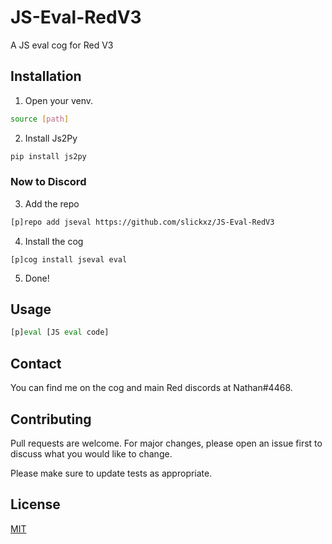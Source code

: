# JS-Eval-RedV3
A JS eval cog for Red V3

## Installation
1. Open your venv.
```bash
source [path] 
```
2. Install Js2Py
```bash
pip install js2py
```
### Now to Discord
3. Add the repo
```bash
[p]repo add jseval https://github.com/slickxz/JS-Eval-RedV3
``` 
4. Install the cog
```
[p]cog install jseval eval
```

5. Done!
## Usage

```python
[p]eval [JS eval code]
```
## Contact
You can find me on the cog and main Red discords at Nathan#4468.
## Contributing
Pull requests are welcome. For major changes, please open an issue first to discuss what you would like to change.

Please make sure to update tests as appropriate.

## License
[MIT](https://choosealicense.com/licenses/mit/)
